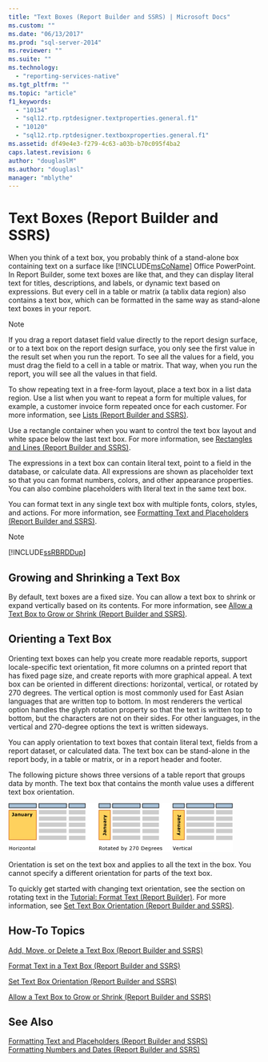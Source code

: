 ```yaml
---
title: "Text Boxes (Report Builder and SSRS) | Microsoft Docs"
ms.custom: ""
ms.date: "06/13/2017"
ms.prod: "sql-server-2014"
ms.reviewer: ""
ms.suite: ""
ms.technology: 
  - "reporting-services-native"
ms.tgt_pltfrm: ""
ms.topic: "article"
f1_keywords: 
  - "10134"
  - "sql12.rtp.rptdesigner.textproperties.general.f1"
  - "10120"
  - "sql12.rtp.rptdesigner.textboxproperties.general.f1"
ms.assetid: df49e4e3-f279-4c63-a03b-b70c095f4ba2
caps.latest.revision: 6
author: "douglaslM"
ms.author: "douglasl"
manager: "mblythe"
---
```

# Text Boxes (Report Builder and SSRS)
  When you think of a text box, you probably think of a stand-alone box containing text on a surface like [!INCLUDE[msCoName](../includes/msconame-md.md)] Office PowerPoint. In Report Builder, some text boxes are like that, and they can display literal text for titles, descriptions, and labels, or dynamic text based on expressions. But every cell in a table or matrix (a tablix data region) also contains a text box, which can be formatted in the same way as stand-alone text boxes in your report.  
  
> [!NOTE]  
>  If you drag a report dataset field value directly to the report design surface, or to a text box on the report design surface, you only see the first value in the result set when you run the report. To see all the values for a field, you must drag the field to a cell in a table or matrix. That way, when you run the report, you will see all the values in that field.  
  
 To show repeating text in a free-form layout, place a text box in a list data region. Use a list when you want to repeat a form for multiple values, for example, a customer invoice form repeated once for each customer. For more information, see [Lists &#40;Report Builder and SSRS&#41;](../../2014/reporting-services/lists-report-builder-and-ssrs.md).  
  
 Use a rectangle container when you want to control the text box layout and white space below the last text box. For more information, see [Rectangles and Lines &#40;Report Builder and SSRS&#41;](../../2014/reporting-services/rectangles-and-lines-report-builder-and-ssrs.md).  
  
 The expressions in a text box can contain literal text, point to a field in the database, or calculate data. All expressions are shown as placeholder text so that you can format numbers, colors, and other appearance properties. You can also combine placeholders with literal text in the same text box.  
  
 You can format text in any single text box with multiple fonts, colors, styles, and actions. For more information, see [Formatting Text and Placeholders &#40;Report Builder and SSRS&#41;](../../2014/reporting-services/formatting-text-and-placeholders-report-builder-and-ssrs.md).  
  
> [!NOTE]  
>  [!INCLUDE[ssRBRDDup](../includes/ssrbrddup-md.md)]  
  
##  <a name="GrowShrinkTextBox"></a> Growing and Shrinking a Text Box  
 By default, text boxes are a fixed size. You can allow a text box to shrink or expand vertically based on its contents. For more information, see [Allow a Text Box to Grow or Shrink &#40;Report Builder and SSRS&#41;](../../2014/reporting-services/allow-a-text-box-to-grow-or-shrink-report-builder-and-ssrs.md).  
  
## Orienting a Text Box  
 Orienting text boxes can help you create more readable reports, support locale-specific text orientation, fit more columns on a printed report that has fixed page size, and create reports with more graphical appeal. A text box can be oriented in different directions: horizontal, vertical, or rotated by 270 degrees. The vertical option is most commonly used for East Asian languages that are written top to bottom. In most renderers the vertical option handles the glyph rotation property so that the text is written top to bottom, but the characters are not on their sides. For other languages, in the vertical and 270-degree options the text is written sideways.  
  
 You can apply orientation to text boxes that contain literal text, fields from a report dataset, or calculated data. The text box can be stand-alone in the report body, in a table or matrix, or in a report header and footer.  
  
 The following picture shows three versions of a table report that groups data by month. The text box that contains the month value uses a different text box orientation.  
  
 ![rs_TextBoxOrientation](../../2014/reporting-services/media/rs-textboxorientation.gif "rs_TextBoxOrientation")  
  
 Orientation is set on the text box and applies to all the text in the box. You cannot specify a different orientation for parts of the text box.  
  
 To quickly get started with changing text orientation, see the section on rotating text in the [Tutorial: Format Text &#40;Report Builder&#41;](../../2014/tutorials/tutorial-format-text-report-builder.md). For more information, see [Set Text Box Orientation &#40;Report Builder and SSRS&#41;](../../2014/reporting-services/set-text-box-orientation-report-builder-and-ssrs.md).  
  
##  <a name="HowTo"></a> How-To Topics  
 [Add, Move, or Delete a Text Box &#40;Report Builder and SSRS&#41;](../../2014/reporting-services/add-move-or-delete-a-text-box-report-builder-and-ssrs.md)  
  
 [Format Text in a Text Box &#40;Report Builder and SSRS&#41;](../../2014/reporting-services/format-text-in-a-text-box-report-builder-and-ssrs.md)  
  
 [Set Text Box Orientation &#40;Report Builder and SSRS&#41;](../../2014/reporting-services/set-text-box-orientation-report-builder-and-ssrs.md)  
  
 [Allow a Text Box to Grow or Shrink &#40;Report Builder and SSRS&#41;](../../2014/reporting-services/allow-a-text-box-to-grow-or-shrink-report-builder-and-ssrs.md)  
  
## See Also  
 [Formatting Text and Placeholders &#40;Report Builder and SSRS&#41;](../../2014/reporting-services/formatting-text-and-placeholders-report-builder-and-ssrs.md)   
 [Formatting Numbers and Dates &#40;Report Builder and SSRS&#41;](../../2014/reporting-services/formatting-numbers-and-dates-report-builder-and-ssrs.md)  
  
  